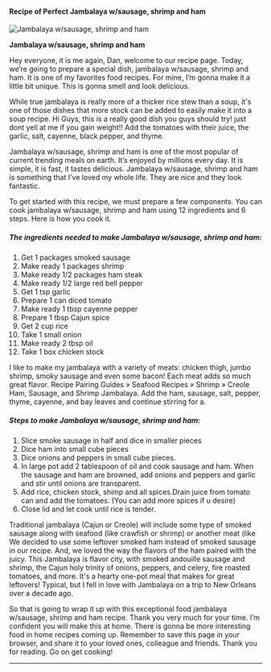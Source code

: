             

#### Recipe of Perfect Jambalaya w/sausage, shrimp and ham

![Jambalaya w/sausage, shrimp and ham](https://img-global.cpcdn.com/recipes/6325625019170816/751x532cq70/jambalaya-wsausage-shrimp-and-ham-recipe-main-photo.jpg)

**Jambalaya w/sausage, shrimp and ham**

Hey everyone, it is me again, Dan, welcome to our recipe page. Today, we’re going to prepare a special dish, jambalaya w/sausage, shrimp and ham. It is one of my favorites food recipes. For mine, I’m gonna make it a little bit unique. This is gonna smell and look delicious.

While true jambalaya is really more of a thicker rice stew than a soup, it's one of those dishes that more stock can be added to easily make it into a soup recipe. Hi Guys, this is a really good dish you guys should try! just dont yell at me if you gain weight!! Add the tomatoes with their juice, the garlic, salt, cayenne, black pepper, and thyme.

Jambalaya w/sausage, shrimp and ham is one of the most popular of current trending meals on earth. It’s enjoyed by millions every day. It is simple, it is fast, it tastes delicious. Jambalaya w/sausage, shrimp and ham is something that I’ve loved my whole life. They are nice and they look fantastic.

To get started with this recipe, we must prepare a few components. You can cook jambalaya w/sausage, shrimp and ham using 12 ingredients and 6 steps. Here is how you cook it.

##### The ingredients needed to make Jambalaya w/sausage, shrimp and ham:

1.  Get 1 packages smoked sausage
2.  Make ready 1 packages shrimp
3.  Make ready 1/2 packages ham steak
4.  Make ready 1/2 large red bell pepper
5.  Get 1 tsp garlic
6.  Prepare 1 can diced tomato
7.  Make ready 1 tbsp cayenne pepper
8.  Prepare 1 tbsp Cajun spice
9.  Get 2 cup rice
10.  Take 1 small onion
11.  Make ready 2 tbsp oil
12.  Take 1 box chicken stock

I like to make my jambalaya with a variety of meats: chicken thigh, jumbo shrimp, smoky sausage and even some bacon! Each meat adds so much great flavor. Recipe Pairing Guides » Seafood Recipes » Shrimp » Creole Ham, Sausage, and Shrimp Jambalaya. Add the ham, sausage, salt, pepper, thyme, cayenne, and bay leaves and continue stirring for a.

##### Steps to make Jambalaya w/sausage, shrimp and ham:

1.  Slice smoke sausage in half and dice in smaller pieces
2.  Dice ham into small cube pieces
3.  Dice onions and peppers in small cube pieces.
4.  In large pot add 2 tablespoon of oil and cook sausage and ham. When the sausage and ham are browned, add onions and peppers and garlic and stir until onions are transparent.
5.  Add rice, chicken stock, shimp and all spices.Drain juice from tomato can and add the tomatoes. (You can add more spices if u desire)
6.  Close lid and let cook until rice is tender.

Traditional jambalaya (Cajun or Creole) will include some type of smoked sausage along with seafood (like crawfish or shrimp) or another meat (like We decided to use some leftover smoked ham instead of smoked sausage in our recipe. And, we loved the way the flavors of the ham paired with the juicy. This Jambalaya is flavor city, with smoked andouille sausage and shrimp, the Cajun holy trinity of onions, peppers, and celery, fire roasted tomatoes, and more. It's a hearty one-pot meal that makes for great leftovers! Typical, but I fell in love with Jambalaya on a trip to New Orleans over a decade ago.

So that is going to wrap it up with this exceptional food jambalaya w/sausage, shrimp and ham recipe. Thank you very much for your time. I’m confident you will make this at home. There is gonna be more interesting food in home recipes coming up. Remember to save this page in your browser, and share it to your loved ones, colleague and friends. Thank you for reading. Go on get cooking!

* * *
